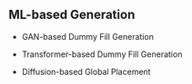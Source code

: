 ## ML-based Generation

* GAN-based Dummy Fill Generation


* Transformer-based Dummy Fill Generation


* Diffusion-based Global Placement

